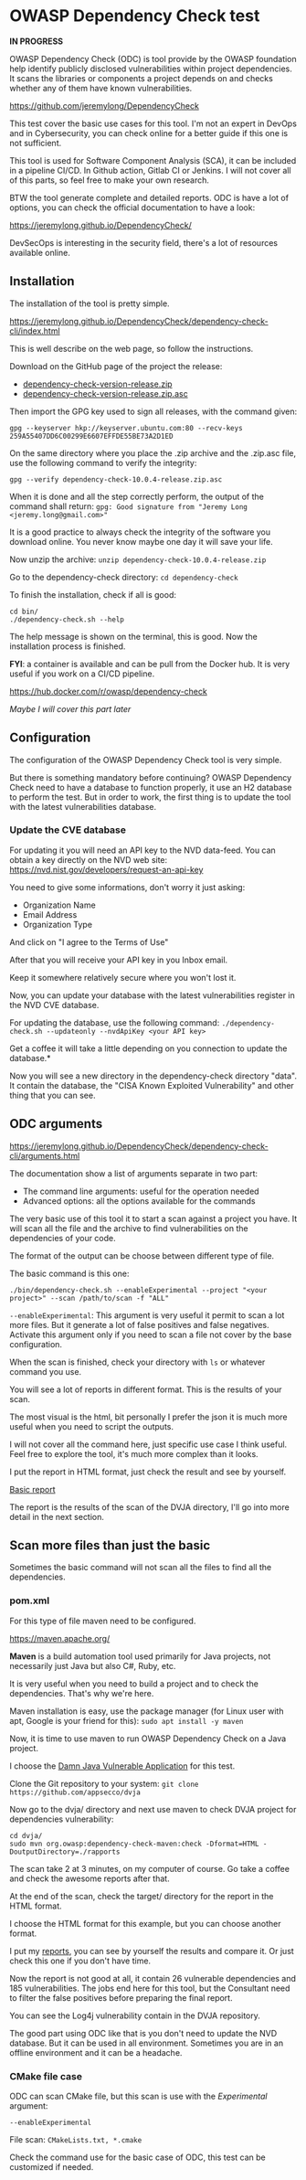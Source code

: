 # OWASP Dependency Check test

**IN PROGRESS**

OWASP Dependency Check (ODC) is tool provide by the OWASP foundation help identify publicly disclosed vulnerabilities within project dependencies. It scans the libraries or components a project depends on and checks whether any of them have known vulnerabilities.

https://github.com/jeremylong/DependencyCheck

This test cover the basic use cases for this tool. I'm not an expert in DevOps and in Cybersecurity, you can check online for a better guide if this one is not sufficient.

This tool is used for Software Component Analysis (SCA), it can be included in a pipeline CI/CD. In Github action, Gitlab CI or Jenkins. I will not cover all of this parts, so feel free to make your own research.

BTW the tool generate complete and detailed reports. ODC is have a lot of options, you can check the official documentation to have a look:

https://jeremylong.github.io/DependencyCheck/

DevSecOps is interesting in the security field, there's a lot of resources available online.

## Installation

The installation of the tool is pretty simple.

https://jeremylong.github.io/DependencyCheck/dependency-check-cli/index.html

This is well describe on the web page, so follow the instructions.

Download on the GitHub page of the project the release:
- [dependency-check-version-release.zip](https://github.com/jeremylong/DependencyCheck/releases)
- [dependency-check-version-release.zip.asc](https://github.com/jeremylong/DependencyCheck/releases)

Then import the GPG key used to sign all releases, with the command given:

`gpg --keyserver hkp://keyserver.ubuntu.com:80 --recv-keys 259A55407DD6C00299E6607EFFDE55BE73A2D1ED`

On the same directory where you place the .zip archive and the .zip.asc file, use the following command to verify the integrity:

`gpg --verify dependency-check-10.0.4-release.zip.asc`

When it is done and all the step correctly perform, the output of the command shall return:
`gpg: Good signature from "Jeremy Long <jeremy.long@gmail.com>"`

It is a good practice to always check the integrity of the software you download online. You never know maybe one day it will save your life.

Now unzip the archive: `unzip dependency-check-10.0.4-release.zip`

Go to the dependency-check directory: `cd dependency-check`

To finish the installation, check if all is good:
```
cd bin/
./dependency-check.sh --help
```

The help message is shown on the terminal, this is good. Now the installation process is finished.

**FYI**: a container is available and can be pull from the Docker hub. It is very useful if you work on a CI/CD pipeline.

https://hub.docker.com/r/owasp/dependency-check

*Maybe I will cover this part later*

## Configuration

The configuration of the OWASP Dependency Check tool is very simple.

But there is something mandatory before continuing? OWASP Dependency Check need to have a database to function properly, it use an H2 database to perform the test. But in order to work, the first thing is to update the tool with the latest vulnerabilities database.

### Update the CVE database

For updating it you will need an API key to the NVD data-feed. You can obtain a key directly on the NVD web site:
https://nvd.nist.gov/developers/request-an-api-key

You need to give some informations, don't worry it just asking:
- Organization Name
- Email Address
- Organization Type

And click on "I agree to the Terms of Use"

After that you will receive your API key in you Inbox email.

Keep it somewhere relatively secure where you won't lost it.

Now, you can update your database with the latest vulnerabilities register in the NVD CVE database.

For updating the database, use the following command: `./dependency-check.sh --updateonly --nvdApiKey <your API key>`

Get a coffee it will take a little depending on you connection to update the database.*

Now you will see a new directory in the dependency-check directory "data". It contain the database, the "CISA Known Exploited Vulnerability" and other thing that you can see.

## ODC arguments

https://jeremylong.github.io/DependencyCheck/dependency-check-cli/arguments.html

The documentation show a list of arguments separate in two part:
- The command line arguments: useful for the operation needed
- Advanced options: all the options available for the commands

The very basic use of this tool it to start a scan against a project you have. It will scan all the file and the archive to find vulnerabilities on the dependencies of your code.

The format of the output can be choose between different type of file.

The basic command is this one:

`./bin/dependency-check.sh --enableExperimental --project "<your project>" --scan /path/to/scan -f "ALL"`

`--enableExperimental`: This argument is very useful it permit to scan a lot more files. But it generate a lot of false positives and false negatives. Activate this argument only if you need to scan a file not cover by the base configuration.

When the scan is finished, check your directory with `ls` or whatever command you use.

You will see a lot of reports in different format. This is the results of your scan.

The most visual is the html, bit personally I prefer the json it is much more useful when you need to script the outputs.

I will not cover all the command here, just specific use case I think useful. Feel free to explore the tool, it's much more complex than it looks.

I put the report in HTML format, just check the result and see by yourself.

[Basic report](https://htmlpreview.github.io/?https://github.com/SharkUncle/deep-abyss/blob/master/OWASP_DC/basic-dependency-check-report.html)

The report is the results of the scan of the DVJA directory, I'll go into more detail in the next section.

## Scan more files than just the basic

Sometimes the basic command will not scan all the files to find all the dependencies.

### pom.xml

For this type of file maven need to be configured.

https://maven.apache.org/

**Maven** is a build automation tool used primarily for Java projects, not necessarily just Java but also C#, Ruby, etc.

It is very useful when you need to build a project and to check the dependencies. That's why we're here.

Maven installation is easy, use the package manager (for Linux user with apt, Google is your friend for this): `sudo apt install -y maven`

Now, it is time to use maven to run OWASP Dependency Check on a Java project.

I choose the [Damn Java Vulnerable Application](https://github.com/appsecco/dvja) for this test.

Clone the Git repository to your system: `git clone https://github.com/appsecco/dvja`

Now go to the dvja/ directory and next use maven to check DVJA project for dependencies vulnerability:
```
cd dvja/
sudo mvn org.owasp:dependency-check-maven:check -Dformat=HTML -DoutputDirectory=./rapports
```

The scan take 2 at 3 minutes, on my computer of course. Go take a coffee and check the awesome reports after that.

At the end of the scan, check the target/ directory for the report in the HTML format.

I choose the HTML format for this example, but you can choose another format.

I put my [reports](https://htmlpreview.github.io/?https://github.com/SharkUncle/deep-abyss/blob/master/OWASP_DC/detailed-dependency-check-report.html), you can see by yourself the results and compare it. Or just check this one if you don't have time.

Now the report is not good at all, it contain 26 vulnerable dependencies and 185 vulnerabilities. The jobs end here for this tool, but the Consultant need to filter the false positives before preparing the final report.

You can see the Log4j vulnerability contain in the DVJA repository.

The good part using ODC like that is you don't need to update the NVD database. But it can be used in all environment. Sometimes you are in an offline environment and it can be a headache.

### CMake file case

ODC can scan CMake file, but this scan is use with the *Experimental* argument:

`--enableExperimental`

File scan: `CMakeLists.txt, *.cmake`

Check the command use for the basic case of ODC, this test can be customized if needed.
